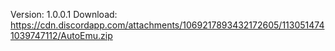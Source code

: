 Version: 1.0.0.1
Download: https://cdn.discordapp.com/attachments/1069217893432172605/1130514741039747112/AutoEmu.zip
